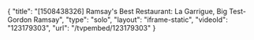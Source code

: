 {
    "title": "[1508438326] Ramsay's Best Restaurant: La Garrigue, Big Test- Gordon Ramsay",
    "type": "solo",
    "layout": "iframe-static",
    "videoId": "123179303",
    "url": "\/tvpembed\/123179303"
}